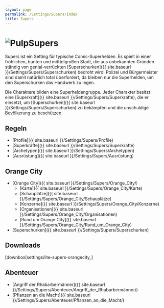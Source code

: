 ```yaml
---
layout: page
permalink: /Settings/Supers/index
title: Supers
---
```


<h1><img alt="Pulp" src="{{ site.baseurl }}/assets/images/icons/supers.png"/>Supers</h1>

Supers ist ein Setting für typische Comic-Superhelden. Es spielt in einer fröhlichen, bunten und mitttelgroßen Stadt, die aus unbekannten Gründen ständig von genial-verrückten [Superschurken]({{ site.baseurl }}/Settings/Supers/Superschurken) bedroht wird. Polizei und Bürgermeister sind damit natürlich total überfordert, da bleiben nur die Superhelden, um den Superschurken das Handwerk zu legen.

Die Charaktere bilden eine Superheldengruppe. Jeder Charakter besitzt eine [Superkraft]({{ site.baseurl }}/Settings/Supers/Superkräfte), die er einsetzt, um [Superschurken]({{ site.baseurl }}/Settings/Supers/Superschurken) zu bekämpfen und die unschuldige Bevölkerung zu beschützen.

## Regeln

- [Profile]({{ site.baseurl }}/Settings/Supers/Profile)
- [Superkräfte]({{ site.baseurl }}/Settings/Supers/Superkräfte)
- [Archetypen]({{ site.baseurl }}/Settings/Supers/Archetypen)
- [Ausrüstung]({{ site.baseurl }}/Settings/Supers/Ausrüstung)

## Orange City

- [Orange City]({{ site.baseurl }}/Settings/Supers/Orange_City/)
  - [Karte]({{ site.baseurl }}/Settings/Supers/Orange_City/Karte)
  - [Schauplätze]({{ site.baseurl }}/Settings/Supers/Orange_City/Schauplätze)
  - [Konzerne]({{ site.baseurl }}/Settings/Supers/Orange_City/Konzerne)
  - [Organisationen]({{ site.baseurl }}/Settings/Supers/Orange_City/Organisationen)
  - [Rund um Orange City]({{ site.baseurl }}/Settings/Supers/Orange_City/Rund_um_Orange_City)
- [Superschurken]({{ site.baseurl }}/Settings/Supers/Superschurken)

## Downloads

[downbox[settings/lite-supers-orangecity_]

## Abenteuer

- [Angriff der Rhabarbermänner]({{ site.baseurl }}/Settings/Supers/Abenteuer/Angriff_der_Rhabarbermänner/)
- [Pflanzen an die Macht]({{ site.baseurl }}/Settings/Supers/Abenteuer/Pflanzen_an_die_Macht/)
